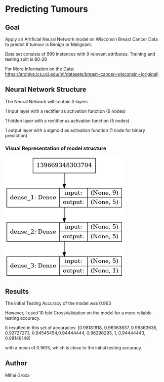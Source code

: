 # Predicting Tumours
## Goal

Apply an Artificial Neural Network model on Wisconsin Breast Cancer Data to predict if tumour is Benign or Malignant. 

Data set consists of 699 instances with 9 relevant attributes.
Training and testing split is 80-20

For More Information on the Data: https://archive.ics.uci.edu/ml/datasets/breast+cancer+wisconsin+(original)

## Neural Network Structure

The Neural Network will contain 3 layers

1 input layer with a rectifier as activation function (9 nodes)
 
1 hidden layer with a rectifier as activation function (5 nodes)

1 output layer with a sigmoid as activation function   (1 node for binary prediction)

### Visual Representation of model structure

![Image of model](https://github.com/MihaiGroza/Artificial_Neural_Network/blob/master/model_plot.png)


## Results

The initial Testing Accuracy of the model was 0.963

However, I used 10 fold CrossValidation on the model for a more reliable testing accuracy.

It resulted in this set of accuracies:
[0.98181818, 0.96363637, 0.96363635, 0.92727273, 0.94545454,0.94444444, 0.96296295, 1, 0.94444443, 0.98148148]

with a mean of 0.9615, which is close to the initial testing accuracy.

## Author
Mihai Groza

